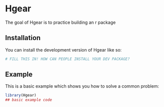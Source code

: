 
# Hgear

<!-- badges: start -->
<!-- badges: end -->

The goal of Hgear is to practice building an r package

## Installation

You can install the development version of Hgear like so:

``` r
# FILL THIS IN! HOW CAN PEOPLE INSTALL YOUR DEV PACKAGE?
```

## Example

This is a basic example which shows you how to solve a common problem:

``` r
library(Hgear)
## basic example code
```

